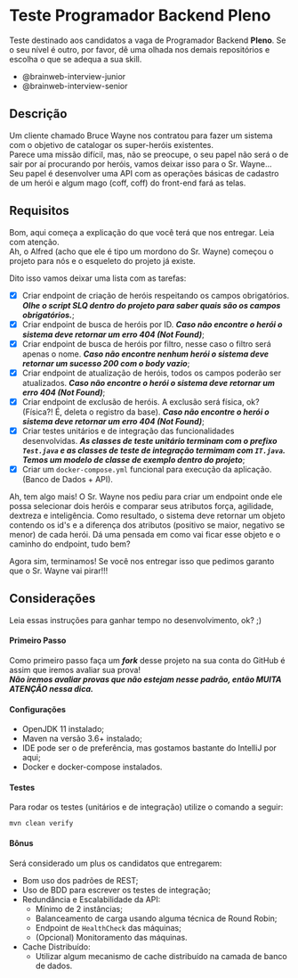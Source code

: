 # Teste Programador Backend Pleno
Teste destinado aos candidatos a vaga de Programador Backend <b>Pleno</b>. Se o seu nível é outro, por favor, dê uma olhada nos demais repositórios e escolha o que se adequa a sua skill. 
- @brainweb-interview-junior
- @brainweb-interview-senior

## Descrição
Um cliente chamado Bruce Wayne nos contratou para fazer um sistema com o objetivo de catalogar os super-heróis existentes.
</br>
Parece uma missão difícil, mas, não se preocupe, o seu papel não será o de sair por aí procurando por heróis, vamos deixar isso para o Sr. Wayne...
</br>
Seu papel é desenvolver uma API com as operações básicas de cadastro de um herói e algum mago (coff, coff) do front-end fará as telas.
</br>

## Requisitos
Bom, aqui começa a explicação do que você terá que nos entregar. Leia com atenção.
</br>
Ah, o Alfred (acho que ele é tipo um mordono do Sr. Wayne) começou o projeto para nós e o esqueleto do projeto já existe.
<p> Dito isso vamos deixar uma lista com as tarefas:

- [x] Criar endpoint de criação de heróis respeitando os campos obrigatórios. ***Olhe o script SLQ dentro do projeto para saber quais são os campos obrigatórios.***;
- [x] Criar endpoint de busca de heróis por ID. ***Caso não encontre o herói o sistema deve retornar um erro 404 (Not Found)***;
- [x] Criar endpoint de busca de heróis por filtro, nesse caso o filtro será apenas o nome. ***Caso não encontre nenhum herói o sistema deve retornar um sucesso 200 com o body vazio***;
- [x] Criar endpoint de atualização de heróis, todos os campos poderão ser atualizados. ***Caso não encontre o herói o sistema deve retornar um erro 404 (Not Found)***;
- [x] Criar endpoint de exclusão de heróis. A exclusão será física, ok? (Física?! É, deleta o registro da base). ***Caso não encontre o herói o sistema deve retornar um erro 404 (Not Found)***;
- [x] Criar testes unitários e de integração das funcionalidades desenvolvidas. ***As classes de teste unitário terminam com o prefixo `Test.java` e as classes de teste de integração termimam com `IT.java`. Temos um modelo de classe de exemplo dentro do projeto***; 
- [x] Criar um `docker-compose.yml` funcional para execução da aplicação. (Banco de Dados + API).

Ah, tem algo mais! O Sr. Wayne nos pediu para criar um endpoint onde ele possa selecionar dois heróis e comparar seus atributos força, agilidade, dextreza e inteligência. Como resultado, o sistema deve retornar um objeto contendo os id's e a diferença dos atributos (positivo se maior, negativo se menor) de cada herói. Dá uma pensada em como vai ficar esse objeto e o caminho do endpoint, tudo bem?
<p>
Agora sim, terminamos! Se você nos entregar isso que pedimos garanto que o Sr. Wayne vai pirar!!!

## Considerações
Leia essas instruções para ganhar tempo no desenvolvimento, ok? ;)
</br>
#### Primeiro Passo
Como primeiro passo faça um ***fork*** desse projeto na sua conta do GitHub é assim que iremos avaliar sua prova!</br>
***Não iremos avaliar provas que não estejam nesse padrão, então MUITA ATENÇÃO nessa dica.***
#### Configurações
- OpenJDK 11 instalado;
- Maven na versão 3.6+ instalado;
- IDE pode ser o de preferência, mas gostamos bastante do IntelliJ por aqui;
- Docker e docker-compose instalados.

#### Testes
Para rodar os testes (unitários e de integração) utilize o comando a seguir:
```
mvn clean verify
```

#### Bônus
Será considerado um plus os candidatos que entregarem:
- Bom uso dos padrões de REST;
- Uso de BDD para escrever os testes de integração;
- Redundância e Escalabilidade da API:
    - Mínimo de 2 instâncias;
    - Balanceamento de carga usando alguma técnica de Round Robin;
    - Endpoint de `HealthCheck` das máquinas;
    - (Opcional) Monitoramento das máquinas.
- Cache Distribuído:
    - Utilizar algum mecanismo de cache distribuído na camada de banco de dados. 
 
